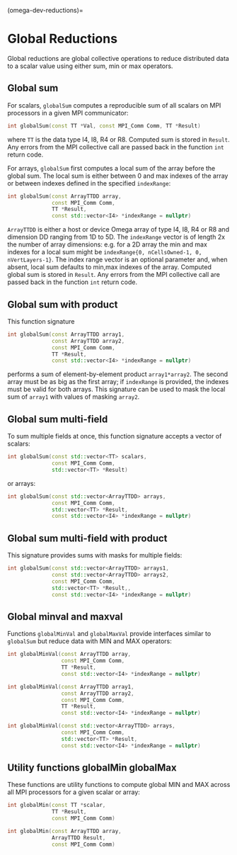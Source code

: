 (omega-dev-reductions)=

# Global Reductions

Global reductions are global collective operations to reduce distributed
data to a scalar value using either sum, min or max operators.


## Global sum

For scalars, `globalSum` computes a reproducible sum of all scalars
on MPI processors in a given MPI communicator:
```c++
int globalSum(const TT *Val, const MPI_Comm Comm, TT *Result)
```
where `TT` is the data type I4, I8, R4 or R8. Computed sum is stored
in `Result`. Any errors from the MPI collective call are passed back
in the function `int` return code.

For arrays, `globalSum` first computes a local sum of the array before
the global sum. The local sum is either between 0 and max indexes of
the array or between indexes defined in the specified `indexRange`:
```c++
int globalSum(const ArrayTTDD array,
              const MPI_Comm Comm,
              TT *Result,
              const std::vector<I4> *indexRange = nullptr)
```
`ArrayTTDD` is either a host or device Omega array of type I4, I8, R4 or R8
and dimension DD ranging from 1D to 5D. The `indexRange` vector is of length
2x the number of array dimensions: e.g. for a 2D array the min and
max indexes for a local sum might be
`indexRange{0, nCellsOwned-1, 0, nVertLayers-1}`. The index range vector
is an optional parameter and, when absent, local sum defaults to
min,max indexes of the array. Computed global sum is stored
in `Result`. Any errors from the MPI collective call are passed back
in the function `int` return code.


## Global sum with product

This function signature
```c++
int globalSum(const ArrayTTDD array1,
              const ArrayTTDD array2,
              const MPI_Comm Comm,
              TT *Result,
              const std::vector<I4> *indexRange = nullptr)
```
performs a sum of element-by-element product `array1*array2`. The second
array must be as big as the first array; if `indexRange` is provided, the
indexes must be valid for both arrays. This signature can be used to
mask the local sum of `array1` with values of masking `array2`.


## Global sum multi-field

To sum multiple fields at once, this function signature accepts a vector
of scalars:
```c++
int globalSum(const std::vector<TT> scalars,
              const MPI_Comm Comm,
              std::vector<TT> *Result)
```
or arrays:
```c++
int globalSum(const std::vector<ArrayTTDD> arrays,
              const MPI_Comm Comm,
              std::vector<TT> *Result,
              const std::vector<I4> *indexRange = nullptr)
```


## Global sum multi-field with product

This signature provides sums with masks for multiple fields:
```c++
int globalSum(const std::vector<ArrayTTDD> arrays1,
              const std::vector<ArrayTTDD> arrays2,
              const MPI_Comm Comm,
              std::vector<TT> *Result,,
              const std::vector<I4> *indexRange = nullptr)
```


## Global minval and maxval

Functions `globalMinVal` and `globalMaxVal` provide interfaces similar
to `globalSum` but reduce data with MIN and MAX operators:
```c++
int globalMinVal(const ArrayTTDD array,
                 const MPI_Comm Comm,
                 TT *Result,
                 const std::vector<I4> *indexRange = nullptr)

int globalMinVal(const ArrayTTDD array1,
                 const ArrayTTDD array2,
                 const MPI_Comm Comm,
                 TT *Result,
                 const std::vector<I4> *indexRange = nullptr)

int globalMinVal(const std::vector<ArrayTTDD> arrays,
                 const MPI_Comm Comm,
                 std::vector<TT> *Result,
                 const std::vector<I4> *indexRange = nullptr)
```


## Utility functions globalMin globalMax

These functions are utility functions to compute global MIN and MAX
across all MPI processors for a given scalar or array:
```c++
int globalMin(const TT *scalar,
              TT *Result,
              const MPI_Comm Comm)

int globalMin(const ArrayTTDD array,
              ArrayTTDD Result,
              const MPI_Comm Comm)

```
